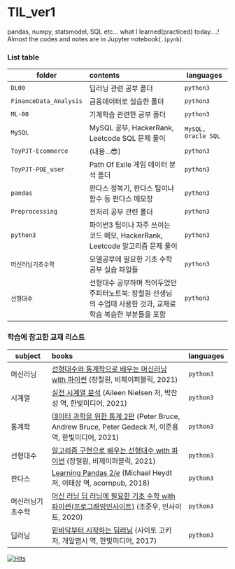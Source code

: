 # TIL_ver1
pandas, numpy, statsmodel, SQL etc... what I learned(practiced) today....!  
Almost the codes and notes are in Jupyter notebook(`.ipynb`).

### List table
| folder | contents | languages |
|---|:---|---|
| `DL00` | 딥러닝 관련 공부 폴더 | `python3` |
| `FinanceData_Analysis` | 금융데이터로 실습한 폴더 | `python3` |
| `ML-00` | 기계학습 관련한 공부 폴더 | `python3` |
| `MySQL` |  MySQL 공부, HackerRank, Leetcode SQL 문제 풀이 | `MySQL, Oracle SQL` |
| `ToyPJT-Ecommerce` | (내용...😎) | `python3` |
| `ToyPJT-POE_user` | Path Of Exile 게임 데이터 분석 폴더 | `python3` |
| `pandas` | 판다스 정복기, 판다스 팁이나 함수 등 판다스 메모장 | `python3` |
| `Preprocessing` | 전처리 공부 관련 폴더 | `python3` |
| `python3` | 파이썬3 팁이나 자주 쓰이는 코드 메모, HackerRank, Leetcode 알고리즘 문제 풀이 | `python3` |
| `머신러닝기초수학` | 모델공부에 필요한 기초 수학 공부 실습 파일들 | `python3` |
| `선형대수` | 선형대수 공부하며 적어두었던 주피터노트북: 장철원 선생님의 수업때 사용한 것과, 교재로 학습 복습한 부분들을 포함 | `python3` |


### 학습에 참고한 교재 리스트
| subject | books | languages |
|---|:---|---|
| 머신러닝 | [선형대수와 통계학으로 배우는 머신러닝 with 파이썬](http://www.kyobobook.co.kr/product/detailViewKor.laf?mallGb=KOR&ejkGb=KOR&barcode=9791165920395&orderClick=SPY) (장철원, 비제이퍼블릭, 2021) | `python3` |
| 시계열 |  [실전 시계열 분석](http://www.kyobobook.co.kr/product/detailViewKor.laf?ejkGb=KOR&mallGb=KOR&barcode=9791162244081&orderClick=LEA&Kc=) (Aileen Nielsen 저, 박찬성 역, 한빛미디어, 2021) | `python3` |
| 통계학 |  [데이터 과학을 위한 통계 2판](http://www.kyobobook.co.kr/product/detailViewKor.laf?mallGb=KOR&ejkGb=KOR&barcode=9791162244180&orderClick=JAj) (Peter Bruce, Andrew Bruce, Peter Gedeck 저, 이준용 역, 한빛미디어, 2021) | `python3` |
| 선형대수 |  [알고리즘 구현으로 배우는 선형대수 with 파이썬](http://www.kyobobook.co.kr/product/detailViewKor.laf?ejkGb=KOR&mallGb=KOR&barcode=9791165921125&orderClick=LOA&Kc=) (장철원, 비제이퍼블릭, 2021) | `python3` |
| 판다스 | [Learning Pandas $2/e$](https://product.kyobobook.co.kr/detail/S000035189527) (Michael Heydt 저, 이태상 역, acornpub, 2018) | `python3` |
| 머신러닝기초수학 | [머신 러닝 딥 러닝에 필요한 기초 수학 with 파이썬(프로그래밍인사이트)](http://www.kyobobook.co.kr/product/detailViewKor.laf?ejkGb=KOR&mallGb=KOR&barcode=9788966262854&orderClick=LEa&Kc=) (조준우, 인사이트, 2020) | `python3` |
| 딥러닝 | [밑바닥부터 시작하는 딥러닝](http://www.kyobobook.co.kr/product/detailViewKor.laf?ejkGb=KOR&mallGb=KOR&barcode=9788968484636&orderClick=LEA&Kc=) (사이토 고키 저, 개앞맵시 역, 한빛미디어, 2017) | `python3` |


[![Hits](https://hits.seeyoufarm.com/api/count/incr/badge.svg?url=https%3A%2F%2Fgithub.com%2FAngela-Park-JE%2FTIL_ver1&count_bg=%232A7849&title_bg=%231D1C1C&icon=ulule.svg&icon_color=%23E7E7E7&title=hits&edge_flat=false)](https://hits.seeyoufarm.com)


